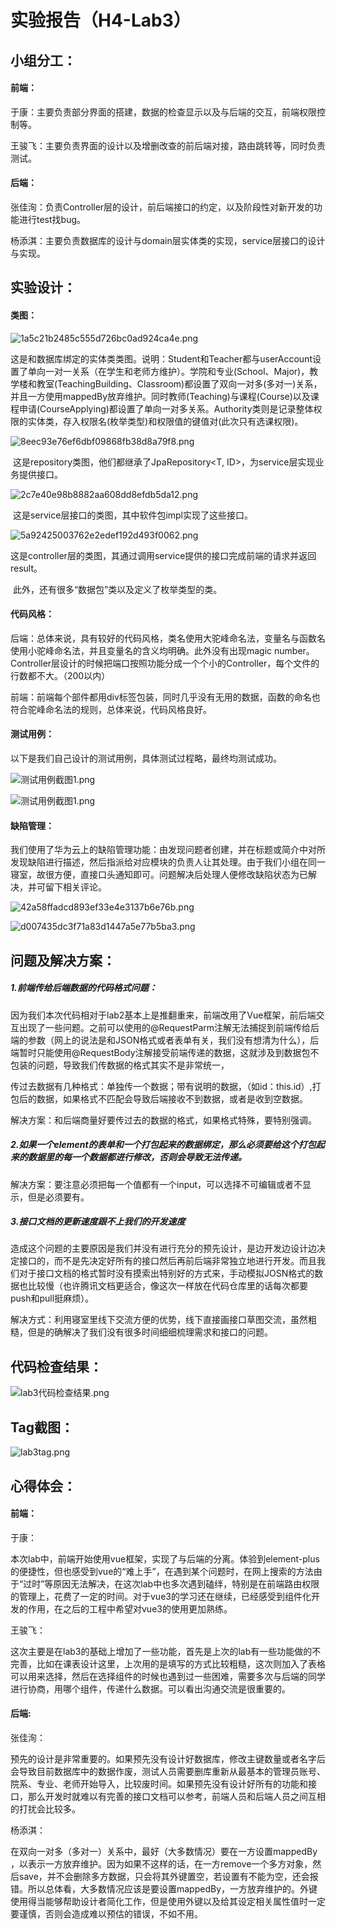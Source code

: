 # 实验报告（H4-Lab3）

## 小组分工：

#### 前端：

​	于康：主要负责部分界面的搭建，数据的检查显示以及与后端的交互，前端权限控制等。

​	王骏飞：主要负责界面的设计以及增删改查的前后端对接，路由跳转等，同时负责测试。

#### 后端：

​	张佳洵：负责Controller层的设计，前后端接口的约定，以及阶段性对新开发的功能进行test找bug。

​	杨添淇：主要负责数据库的设计与domain层实体类的实现，service层接口的设计与实现。

## 实验设计：

#### 类图：

![1a5c21b2485c555d726bc0ad924ca4e.png](https://s2.loli.net/2022/04/15/PZyH4uzFLeBxSbR.png)

​		这是和数据库绑定的实体类类图。说明：Student和Teacher都与userAccount设置了单向一对一关系（在学生和老师方维护）。学院和专业(School、Major)，教学楼和教室(TeachingBuilding、Classroom)都设置了双向一对多(多对一)关系，并且一方使用mappedBy放弃维护。同时教师(Teaching)与课程(Course)以及课程申请(CourseApplying)都设置了单向一对多关系。Authority类则是记录整体权限的实体类，存入权限名(枚举类型)和权限值的键值对(此次只有选课权限)。

![8eec93e76ef6dbf09868fb38d8a79f8.png](https://s2.loli.net/2022/04/15/8xdn7QbPIvCuNJr.png)

​		这是repository类图，他们都继承了JpaRepository<T, ID>，为service层实现业务提供接口。

![2c7e40e98b8882aa608dd8efdb5da12.png](https://s2.loli.net/2022/04/15/V13KHMz2SiEgnXR.png)

​		这是service层接口的类图，其中软件包impl实现了这些接口。

![5a92425003762e2edef192d493f0062.png](https://s2.loli.net/2022/04/15/nwl3ym5DQL1jvUc.png)

​		这是controller层的类图，其通过调用service提供的接口完成前端的请求并返回result。

​		此外，还有很多“数据包”类以及定义了枚举类型的类。

#### 代码风格：

后端：总体来说，具有较好的代码风格，类名使用大驼峰命名法，变量名与函数名使用小驼峰命名法，并且变量名的含义均明确。此外没有出现magic number。Controller层设计的时候把端口按照功能分成一个个小的Controller，每个文件的行数都不大。（200以内）

前端：前端每个部件都用div标签包装，同时几乎没有无用的数据，函数的命名也符合驼峰命名法的规则，总体来说，代码风格良好。

#### 测试用例：

以下是我们自己设计的测试用例，具体测试过程略，最终均测试成功。

![测试用例截图1.png](https://s2.loli.net/2022/04/15/dnbDm5sRVNSCKgy.png)

![测试用例截图1.png](https://s2.loli.net/2022/04/15/dnbDm5sRVNSCKgy.png)

#### 缺陷管理：

​		我们使用了华为云上的缺陷管理功能：由发现问题者创建，并在标题或简介中对所发现缺陷进行描述，然后指派给对应模块的负责人让其处理。由于我们小组在同一寝室，故很方便，直接口头通知即可。问题解决后处理人便修改缺陷状态为已解决，并可留下相关评论。

![42a58ffadcd893ef33e4e3137b6e76b.png](https://s2.loli.net/2022/04/19/lQBwsEFLmn18gCf.png)

![d007435dc3f71a83d1447a5e77b5ba3.png](https://s2.loli.net/2022/04/19/VYGeuw7cd1PoRHX.png)

## 问题及解决方案：

##### 1.前端传给后端数据的代码格式问题：

因为我们本次代码相对于lab2基本上是推翻重来，前端改用了Vue框架，前后端交互出现了一些问题。之前可以使用的@RequestParm注解无法捕捉到前端传给后端的参数（网上的说法是和JSON格式或者表单有关，我们没有想清为什么），后端暂时只能使用@RequestBody注解接受前端传递的数据，这就涉及到数据包不包装的问题，导致我们传数据的格式其实不是非常统一，

传过去数据有几种格式：单独传一个数据；带有说明的数据，（如id：this.id）,打包后的数据，如果格式不匹配会导致后端接收不到数据，或者是收到空数据。

解决方案：和后端商量好要传过去的数据的格式，如果格式特殊，要特别强调。

##### 2.如果一个element的表单和一个打包起来的数据绑定，那么必须要给这个打包起来的数据里的每一个数据都进行修改，否则会导致无法传递。

解决方案：要注意必须把每一个值都有一个input，可以选择不可编辑或者不显示，但是必须要有。

##### 3.接口文档的更新速度跟不上我们的开发速度

造成这个问题的主要原因是我们并没有进行充分的预先设计，是边开发边设计边决定接口的，而不是先决定好所有的接口然后再前后端非常独立地进行开发。而且我们对于接口文档的格式暂时没有摸索出特别好的方式来，手动模拟JOSN格式的数据也比较慢（也许腾讯文档更适合，像这次一样放在代码仓库里的话每次都要push和pull挺麻烦）。

解决方式：利用寝室里线下交流方便的优势，线下直接画接口草图交流，虽然粗糙，但是的确解决了我们没有很多时间细细梳理需求和接口的问题。

## 代码检查结果：

![lab3代码检查结果.png](https://s2.loli.net/2022/04/15/y4NjJ9xKEadoz7X.png)

## Tag截图：

![lab3tag.png](https://s2.loli.net/2022/04/15/D4TQCGMYsl1phO8.png)

## 心得体会：

#### 前端：

于康：

本次lab中，前端开始使用vue框架，实现了与后端的分离。体验到element-plus的便捷性，但也感受到vue的“难上手”，在遇到某个问题时，在网上搜索的方法由于“过时”等原因无法解决，在这次lab中也多次遇到磕绊，特别是在前端路由权限的管理上，花费了一定的时间。对于vue3的学习还在继续，已经感受到组件化开发的作用，在之后的工程中希望对vue3的使用更加熟练。

王骏飞：

这次主要是在lab3的基础上增加了一些功能，首先是上次的lab有一些功能做的不完善，比如在课表设计这里，上次用的是填写的方式比较粗糙，这次则加入了表格可以用来选择，然后在选择组件的时候也遇到过一些困难，需要多次与后端的同学进行协商，用哪个组件，传递什么数据。可以看出沟通交流是很重要的。


#### 后端:

张佳洵：

预先的设计是非常重要的。如果预先没有设计好数据库，修改主键数量或者名字后会导致目前数据库中的数据作废，测试人员需要删库重新从最基本的管理员账号、院系、专业、老师开始导入，比较废时间。如果预先没有设计好所有的功能和接口，那么开发时就难以有完善的接口文档可以参考，前端人员和后端人员之间互相的打扰会比较多。

杨添淇：

在双向一对多（多对一）关系中，最好（大多数情况）要在一方设置mappedBy ，以表示一方放弃维护。因为如果不这样的话，在一方remove一个多方对象，然后save，并不会删除多方数据，只会将其外键置空，若设置有不能为空，还会报错。所以总体看，大多数情况应该是要设置mappedBy，一方放弃维护的。外键使用得当能够帮助设计者简化工作，但是使用外键以及给其设定相关属性值时一定要谨慎，否则会造成难以预估的错误，不如不用。